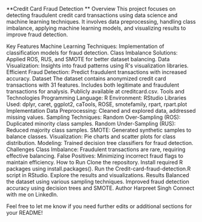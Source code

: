 **Credit Card Fraud Detection
**
Overview
This project focuses on detecting fraudulent credit card transactions using data science and machine learning techniques. It involves data preprocessing, handling class imbalance, applying machine learning models, and visualizing results to improve fraud detection.

Key Features
Machine Learning Techniques: Implementation of classification models for fraud detection.
Class Imbalance Solutions: Applied ROS, RUS, and SMOTE for better dataset balancing.
Data Visualization: Insights into fraud patterns using R's visualization libraries.
Efficient Fraud Detection: Predict fraudulent transactions with increased accuracy.
Dataset
The dataset contains anonymized credit card transactions with 31 features.
Includes both legitimate and fraudulent transactions for analysis.
Publicly available at creditcard.csv.
Tools and Technologies
Programming Language: R
Environment: RStudio
Libraries Used: dplyr, caret, ggplot2, caTools, ROSE, smotefamily, rpart, rpart.plot
Implementation
Data Preprocessing: Cleaned and explored data, addressed missing values.
Sampling Techniques:
Random Over-Sampling (ROS): Duplicated minority class samples.
Random Under-Sampling (RUS): Reduced majority class samples.
SMOTE: Generated synthetic samples to balance classes.
Visualization: Pie charts and scatter plots for class distribution.
Modeling: Trained decision tree classifiers for fraud detection.
Challenges
Class Imbalance: Fraudulent transactions are rare, requiring effective balancing.
False Positives: Minimizing incorrect fraud flags to maintain efficiency.
How to Run
Clone the repository.
Install required R packages using install.packages().
Run the Credit-card-fraud-detection.R script in RStudio.
Explore the results and visualizations.
Results
Balanced the dataset using various sampling techniques.
Improved fraud detection accuracy using decision trees and SMOTE.
Author
Harpreet Singh
Connect with me on LinkedIn.

Feel free to let me know if you need further edits or additional sections for your README!
